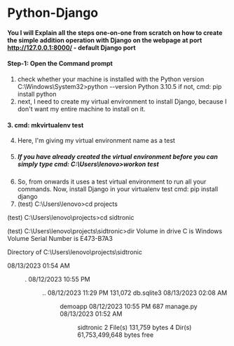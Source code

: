 # Python-Django
#### You I will Explain all the steps one-on-one from scratch on how to create the simple addition operation with Django on the webpage at port http://127.0.0.1:8000/ - default Django port

#### Step-1: Open the Command prompt
1. check whether your machine is installed with the Python version
C:\Windows\System32>python --version
Python 3.10.5 if not, cmd: pip install python
2. next, I need to create my virtual environment to install Django, because I don't want my entire machine to install on it.
#### 3. cmd: mkvirtualenv test
4. Here, I'm giving my virtual environment name as a test
5. ##### If you have already created the virtual environment before you can simply type cmd: C:\Users\lenovo>workon test
6. So, from onwards it uses a test virtual environment to run all your commands. Now, install Django in your virtualenv test cmd: pip install django
7.   (test) C:\Users\lenovo>cd projects

(test) C:\Users\lenovo\projects>cd sidtronic

(test) C:\Users\lenovo\projects\sidtronic>dir
 Volume in drive C is Windows
 Volume Serial Number is E473-B7A3

 Directory of C:\Users\lenovo\projects\sidtronic

08/13/2023  01:54 AM    <DIR>          .
08/12/2023  10:55 PM    <DIR>          ..
08/12/2023  11:29 PM           131,072 db.sqlite3
08/13/2023  02:08 AM    <DIR>          demoapp
08/12/2023  10:55 PM               687 manage.py
08/13/2023  01:52 AM    <DIR>          sidtronic
               2 File(s)        131,759 bytes
               4 Dir(s)  61,753,499,648 bytes free
